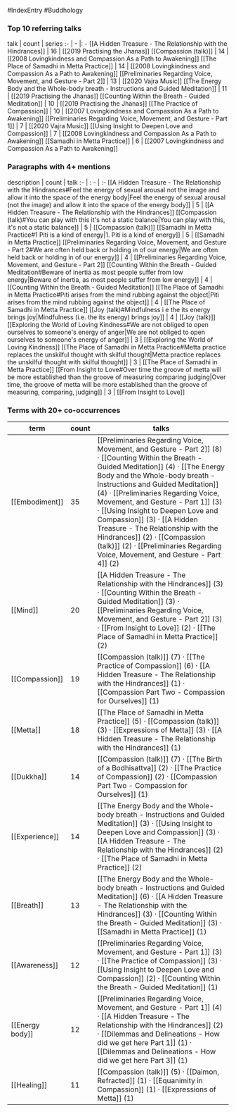 #IndexEntry #Buddhology

### Top 10 referring talks
talk | count | series
:- | - |: -
[[A Hidden Treasure - The Relationship with the Hindrances]] | 16 | [[2019 Practising the Jhanas]]
[[Compassion (talk)]] | 14 | [[2008 Lovingkindness and Compassion As a Path to Awakening]]
[[The Place of Samadhi in Metta Practice]] | 14 | [[2008 Lovingkindness and Compassion As a Path to Awakening]]
[[Preliminaries Regarding Voice, Movement, and Gesture - Part 2]] | 13 | [[2020 Vajra Music]]
[[The Energy Body and the Whole-body breath - Instructions and Guided Meditation]] | 11 | [[2019 Practising the Jhanas]]
[[Counting Within the Breath - Guided Meditation]] | 10 | [[2019 Practising the Jhanas]]
[[The Practice of Compassion]] | 10 | [[2007 Lovingkindness and Compassion As a Path to Awakening]]
[[Preliminaries Regarding Voice, Movement, and Gesture - Part 1]] | 7 | [[2020 Vajra Music]]
[[Using Insight to Deepen Love and Compassion]] | 7 | [[2008 Lovingkindness and Compassion As a Path to Awakening]]
[[Samadhi in Metta Practice]] | 6 | [[2007 Lovingkindness and Compassion As a Path to Awakening]]

### Paragraphs with 4+ mentions
description | count | talk
:- | : - | :-
[[A Hidden Treasure - The Relationship with the Hindrances#Feel the energy of sexual arousal not the image and allow it into the space of the energy body\|Feel the energy of sexual arousal (not the image) and allow it into the space of the energy body]] | 5 | [[A Hidden Treasure - The Relationship with the Hindrances]]
[[Compassion (talk)#You can play with this it's not a static balance\|You can play with this, it's not a static balance]] | 5 | [[Compassion (talk)]]
[[Samadhi in Metta Practice#1 Piti is a kind of energy\|1. Piti is a kind of energy]] | 5 | [[Samadhi in Metta Practice]]
[[Preliminaries Regarding Voice, Movement, and Gesture - Part 2#We are often held back or holding in of our energy\|We are often held back or holding in of our energy]] | 4 | [[Preliminaries Regarding Voice, Movement, and Gesture - Part 2]]
[[Counting Within the Breath - Guided Meditation#Beware of inertia as most people suffer from low energy\|Beware of inertia, as most people suffer from low energy]] | 4 | [[Counting Within the Breath - Guided Meditation]]
[[The Place of Samadhi in Metta Practice#Piti arises from the mind rubbing against the object\|Piti arises from the mind rubbing against the object]] | 4 | [[The Place of Samadhi in Metta Practice]]
[[Joy (talk)#Mindfulness i e the its energy brings joy\|Mindfulness (i.e. the its energy) brings joy]] | 4 | [[Joy (talk)]]
[[Exploring the World of Loving Kindness#We are not obliged to open ourselves to someone's energy of anger\|We are not obliged to open ourselves to someone's energy of anger]] | 3 | [[Exploring the World of Loving Kindness]]
[[The Place of Samadhi in Metta Practice#Metta practice replaces the unskilful thought with skilful thought\|Metta practice replaces the unskilful thought with skilful thought]] | 3 | [[The Place of Samadhi in Metta Practice]]
[[From Insight to Love#Over time the groove of metta will be more established than the groove of measuring comparing judging\|Over time, the groove of metta will be more established than the groove of measuring, comparing, judging]] | 3 | [[From Insight to Love]]

### Terms with 20+ co-occurrences
term | count | talks
-|-|-
[[Embodiment]] | 35 | <span class="counts">[[Preliminaries Regarding Voice, Movement, and Gesture - Part 2]] (8) · [[Counting Within the Breath - Guided Meditation]] (4) · [[The Energy Body and the Whole-body breath - Instructions and Guided Meditation]] (4) · [[Preliminaries Regarding Voice, Movement, and Gesture - Part 1]] (3) · [[Using Insight to Deepen Love and Compassion]] (3) · [[A Hidden Treasure - The Relationship with the Hindrances]] (2) · [[Compassion (talk)]] (2) · [[Preliminaries Regarding Voice, Movement, and Gesture - Part 4]] (2)</span> 
[[Mind]] | 20 | <span class="counts">[[A Hidden Treasure - The Relationship with the Hindrances]] (3) · [[Counting Within the Breath - Guided Meditation]] (3) · [[Preliminaries Regarding Voice, Movement, and Gesture - Part 2]] (3) · [[From Insight to Love]] (2) · [[The Place of Samadhi in Metta Practice]] (2)</span> 
[[Compassion]] | 19 | <span class="counts">[[Compassion (talk)]] (7) · [[The Practice of Compassion]] (6) · [[A Hidden Treasure - The Relationship with the Hindrances]] (1) · [[Compassion Part Two - Compassion for Ourselves]] (1)</span> 
[[Metta]] | 18 | <span class="counts">[[The Place of Samadhi in Metta Practice]] (5) · [[Compassion (talk)]] (3) · [[Expressions of Metta]] (3) · [[A Hidden Treasure - The Relationship with the Hindrances]] (1)</span> 
[[Dukkha]] | 14 | <span class="counts">[[Compassion (talk)]] (7) · [[The Birth of a Bodhisattva]] (2) · [[The Practice of Compassion]] (2) · [[Compassion Part Two - Compassion for Ourselves]] (1)</span> 
[[Experience]] | 14 | <span class="counts">[[The Energy Body and the Whole-body breath - Instructions and Guided Meditation]] (3) · [[Using Insight to Deepen Love and Compassion]] (3) · [[A Hidden Treasure - The Relationship with the Hindrances]] (2) · [[The Place of Samadhi in Metta Practice]] (2)</span> 
[[Breath]] | 13 | <span class="counts">[[The Energy Body and the Whole-body breath - Instructions and Guided Meditation]] (6) · [[A Hidden Treasure - The Relationship with the Hindrances]] (3) · [[Counting Within the Breath - Guided Meditation]] (3) · [[Samadhi in Metta Practice]] (1)</span> 
[[Awareness]] | 12 | <span class="counts">[[Preliminaries Regarding Voice, Movement, and Gesture - Part 1]] (3) · [[The Practice of Compassion]] (3) · [[Using Insight to Deepen Love and Compassion]] (2) · [[Counting Within the Breath - Guided Meditation]] (1)</span> 
[[Energy body]] | 12 | <span class="counts">[[Preliminaries Regarding Voice, Movement, and Gesture - Part 1]] (4) · [[A Hidden Treasure - The Relationship with the Hindrances]] (2) · [[Dilemmas and Delineations - How did we get here Part 1]] (1) · [[Dilemmas and Delineations - How did we get here Part 3]] (1)</span> 
[[Healing]] | 11 | <span class="counts">[[Compassion (talk)]] (5) · [[Daimon, Refracted]] (1) · [[Equanimity in Compassion]] (1) · [[Expressions of Metta]] (1)</span> 

